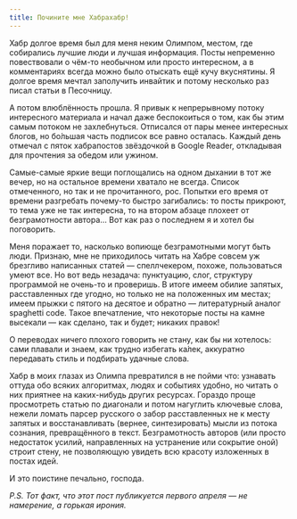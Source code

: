```yaml
---
title: Почините мне Хабрахабр!
---
```


Хабр долгое время был для меня неким Олимпом, местом, где собирались лучшие
люди и лучшая информация. Посты непременно повествовали о чём-то необычном или
просто интересном, а в комментариях всегда можно было отыскать ещё кучу
вкуснятины. Я долгое время мечтал заполучить инвайтик и потому несколько раз
писал статьи в Песочницу.

А потом влюблённость прошла. Я привык к непрерывному потоку интересного
материала и начал даже беспокоиться о том, как бы этим самым потоком не
захлебнуться. Отписался от пары менее интересных блогов, но бо́льшая часть
подписок все равно осталась. Каждый день отмечал с пяток хабрапостов звёздочкой
в Google Reader, откладывая для прочтения за обедом или ужином.

Самые-самые яркие вещи поглощались на одном дыхании в тот же вечер, но на
остальное времени хватало не всегда. Список отмеченного, но так и не
прочитанного, рос. Попытки его время от времени разгребать почему-то быстро
загибались: то посты прикроют, то тема уже не так интересна, то на втором
абзаце плохеет от безграмотности автора… Вот как раз о последнем я и хотел бы
поговорить.

Меня поражает то, насколько вопиюще безграмотными могут быть люди. Признаю, мне
не приходилось читать на Хабре совсем уж брезгливо написанных статей —
спеллчекером, похоже, пользоваться умеют все. Но вот ведь незадача: пунктуацию,
слог, структуру программой не очень-то и проверишь. В итоге имеем обилие
запятых, расставленных где угодно, но только не на положенных им местах; имеем
прыжки с пятого на десятое и обратно — литературный аналог spaghetti code.
Такое впечатление, что некоторые посты на камне высекали — как сделано, так и
будет; никаких правок!

О переводах ничего плохого говорить не стану, как бы ни хотелось: сами плавали
и знаем, как трудно избегать ка́лек, аккуратно передавать стиль и подбирать
удачные слова.

Хабр в моих глазах из Олимпа превратился в не пойми что: узнавать оттуда обо
всяких алгоритмах, людях и событиях удобно, но читать о них приятнее на
каких-нибудь других ресурсах. Гораздо проще просмотреть статью по диагонали и
потом нагуглить ключевые слова, нежели ломать парсер русского о забор
расставленных не к месту запятых и восстанавливать (вернее, синтезировать)
мысли из потока сознания, превращённого в текст. Безграмотность авторов (или
просто недостаток усилий, направленных на устранение или сокрытие оной) строит
стену, не позволяющую увидеть всю красоту изложенных в постах идей.

И это поистине печально, господа.

*P.S. Тот факт, что этот пост публикуется первого апреля — не намерение, а
горькая ирония.*
